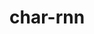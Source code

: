 # char-rnn

<!--
[![Build Status](https://travis-ci.org/zhmz90/Min-char-rnn.jl.svg?branch=master)](https://travis-ci.org/zhmz90/Min-char-rnn.jl)

[![Coverage Status](https://coveralls.io/repos/zhmz90/Min-char-rnn.jl/badge.svg?branch=master&service=github)](https://coveralls.io/github/zhmz90/Min-char-rnn.jl?branch=master)

[![codecov.io](http://codecov.io/github/zhmz90/Min-char-rnn.jl/coverage.svg?branch=master)](http://codecov.io/github/zhmz90/Min-char-rnn.jl?branch=master)
-->
